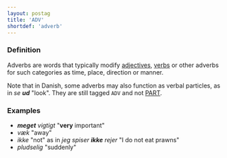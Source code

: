 ```yaml
---
layout: postag
title: 'ADV'
shortdef: 'adverb'
---
```


### Definition

Adverbs are words that typically modify [adjectives](ADJ),
[verbs](VERB) or other adverbs for such categories as time, place,
direction or manner.

Note that in Danish, some adverbs may also function as
verbal particles, as in _se <b>ud</b>_ "look".  They
are still tagged `ADV` and not [PART]().

### Examples

- _<b>meget</b> vigtigt_ "<b>very</b> important"
- _væk_ "away"
- _ikke_ "not" as in _jeg spiser <b>ikke</b> rejer_ "I do not eat prawns"
- _pludselig_ "suddenly"
